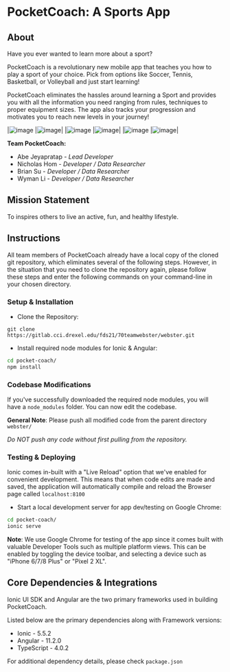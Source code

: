 # PocketCoach: A Sports App

## About

Have you ever wanted to learn more about a sport?

PocketCoach is a revolutionary new mobile app that teaches you how to play a sport of your choice. Pick from options like Soccer, Tennis, Basketball, or Volleyball and just start learning!

PocketCoach eliminates the hassles around learning a Sport and provides you with all the information you need ranging from rules, techniques to proper equipment sizes.
The app also tracks your progression and motivates you to reach new levels in your journey!

<!-- <table>
<tr>
<td><img src="pocket-coach/src/assets/examples/dashboard.png"></td>
</tr>
</table> -->

|![image](pocket-coach/src/assets/examples/dashboard.png) |![image](pocket-coach/src/assets/examples/sport-home.png)|
|![image](pocket-coach/src/assets/examples/rules.png) |![image](pocket-coach/src/assets/examples/sport-specific-skills.png)|
|![image](pocket-coach/src/assets/examples/tennis-serving.png) |![image](pocket-coach/src/assets/examples/videos.png)|

**Team PocketCoach:**
- Abe Jeyapratap - *Lead Developer*
- Nicholas Hom - *Developer / Data Researcher*
- Brian Su - *Developer / Data Researcher*
- Wyman Li - *Developer / Data Researcher*

## Mission Statement

To inspires others to live an active, fun, and healthy lifestyle.

## Instructions

All team members of PocketCoach already have a local copy of the cloned git repository, which eliminates several of the following steps. However, in the situation that you need to clone the repository again, please follow these steps and enter the following commands on your command-line in your chosen directory.

### Setup & Installation

- Clone the Repository:

```git clone https://gitlab.cci.drexel.edu/fds21/70teamwebster/webster.git```

- Install required node modules for Ionic & Angular:

```bash
cd pocket-coach/
npm install
```

### Codebase Modifications

If you've successfully downloaded the required node modules, you will have a ```node_modules``` folder. You can now edit the codebase.

**General Note**: Please push all modified code from the parent directory ```webster/```

*Do NOT push any code without first pulling from the repository.*

### Testing & Deploying

Ionic comes in-built with a "Live Reload" option that we've enabled for convenient development. This means that when code edits are made and saved, the application will automatically compile and reload the Browser page called ```localhost:8100```

- Start a local development server for app dev/testing on Google Chrome:

```bash
cd pocket-coach/
ionic serve
```

**Note**: We use Google Chrome for testing of the app since it comes built with valuable Developer Tools such as multiple platform views. This can be enabled by toggling the device toolbar, and selecting a device such as "iPhone 6/7/8 Plus" or "Pixel 2 XL".

## Core Dependencies & Integrations

Ionic UI SDK and Angular are the two primary frameworks used in building PocketCoach.

Listed below are the primary dependencies along with Framework versions:
- Ionic - 5.5.2
- Angular - 11.2.0
- TypeScript - 4.0.2

For additional dependency details, please check ```package.json```
